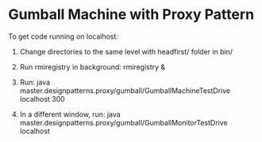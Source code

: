 # Gumball Machine with Proxy Pattern

To get code running on localhost: 

1. Change directories to the same level with headfirst/ folder in bin/

2. Run rmiregistry in background:
rmiregistry &

3. Run:
java master.designpatterns.proxy/gumball/GumballMachineTestDrive localhost 300

4. In a different window, run:
java master.designpatterns.proxy/gumball/GumballMonitorTestDrive localhost


